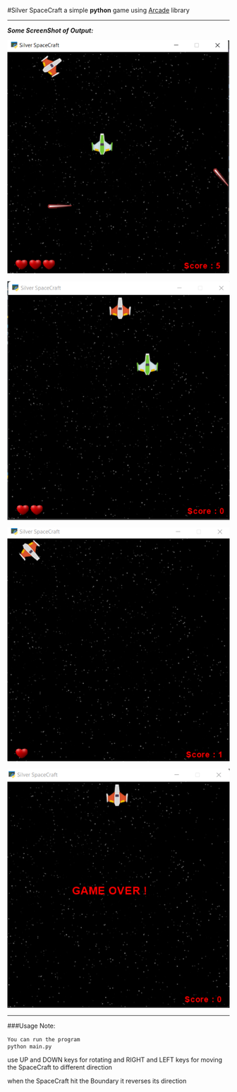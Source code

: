 #Silver SpaceCraft
a simple **python** game using [Arcade](https://api.arcade.academy/en/latest/) library

----
_**Some ScreenShot of Output:**_

![Beginning of the Game](img\1.png)

![After loosing one heart when the enemy hit our boundry](img\2.png)

![Score](img\3.png)

![after finishing the hearts](img\4.png)

----
###Usage Note:
```
You can run the program
python main.py 
```
use UP and DOWN keys for rotating and 
RIGHT and LEFT keys for moving the SpaceCraft to different direction

when the SpaceCraft hit the Boundary it reverses its direction







